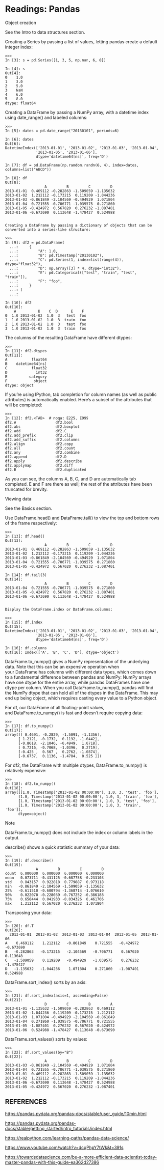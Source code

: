 # Readings: Pandas

Object creation

See the Intro to data structures section.

Creating a Series by passing a list of values, letting pandas create a default integer index:

    >>>
    In [3]: s = pd.Series([1, 3, 5, np.nan, 6, 8])

    In [4]: s
    Out[4]: 
    0    1.0
    1    3.0
    2    5.0
    3    NaN
    4    6.0
    5    8.0
    dtype: float64


Creating a DataFrame by passing a NumPy array, with a datetime index using date_range() and labeled columns:

    >>>
    In [5]: dates = pd.date_range("20130101", periods=6)

    In [6]: dates
    Out[6]: 
    DatetimeIndex(['2013-01-01', '2013-01-02', '2013-01-03', '2013-01-04',
                  '2013-01-05', '2013-01-06'],
                  dtype='datetime64[ns]', freq='D')

    In [7]: df = pd.DataFrame(np.random.randn(6, 4), index=dates, columns=list("ABCD"))

    In [8]: df
    Out[8]: 
                      A         B         C         D
    2013-01-01  0.469112 -0.282863 -1.509059 -1.135632
    2013-01-02  1.212112 -0.173215  0.119209 -1.044236
    2013-01-03 -0.861849 -2.104569 -0.494929  1.071804
    2013-01-04  0.721555 -0.706771 -1.039575  0.271860
    2013-01-05 -0.424972  0.567020  0.276232 -1.087401
    2013-01-06 -0.673690  0.113648 -1.478427  0.524988


    Creating a DataFrame by passing a dictionary of objects that can be converted into a series-like structure:

    >>>
    In [9]: df2 = pd.DataFrame(
      ...:     {
      ...:         "A": 1.0,
      ...:         "B": pd.Timestamp("20130102"),
      ...:         "C": pd.Series(1, index=list(range(4)), dtype="float32"),
      ...:         "D": np.array([3] * 4, dtype="int32"),
      ...:         "E": pd.Categorical(["test", "train", "test", "train"]),
      ...:         "F": "foo",
      ...:     }
      ...: )
      ...: 

    In [10]: df2
    Out[10]: 
        A          B    C  D      E    F
    0  1.0 2013-01-02  1.0  3   test  foo
    1  1.0 2013-01-02  1.0  3  train  foo
    2  1.0 2013-01-02  1.0  3   test  foo
    3  1.0 2013-01-02  1.0  3  train  foo


The columns of the resulting DataFrame have different dtypes:

    >>>
    In [11]: df2.dtypes
    Out[11]: 
    A           float64
    B    datetime64[ns]
    C           float32
    D             int32
    E          category
    F            object
    dtype: object


If you’re using IPython, tab completion for column names (as well as public attributes) is automatically enabled. Here’s a subset of the attributes that will be completed:

    >>>
    In [12]: df2.<TAB>  # noqa: E225, E999
    df2.A                  df2.bool
    df2.abs                df2.boxplot
    df2.add                df2.C
    df2.add_prefix         df2.clip
    df2.add_suffix         df2.columns
    df2.align              df2.copy
    df2.all                df2.count
    df2.any                df2.combine
    df2.append             df2.D
    df2.apply              df2.describe
    df2.applymap           df2.diff
    df2.B                  df2.duplicated


As you can see, the columns A, B, C, and D are automatically tab completed. E and F are there as well; the rest of the attributes have been truncated for brevity.

Viewing data

See the Basics section.

Use DataFrame.head() and DataFrame.tail() to view the top and bottom rows of the frame respectively:

    >>>
    In [13]: df.head()
    Out[13]: 
                      A         B         C         D
    2013-01-01  0.469112 -0.282863 -1.509059 -1.135632
    2013-01-02  1.212112 -0.173215  0.119209 -1.044236
    2013-01-03 -0.861849 -2.104569 -0.494929  1.071804
    2013-01-04  0.721555 -0.706771 -1.039575  0.271860
    2013-01-05 -0.424972  0.567020  0.276232 -1.087401

    In [14]: df.tail(3)
    Out[14]: 
                      A         B         C         D
    2013-01-04  0.721555 -0.706771 -1.039575  0.271860
    2013-01-05 -0.424972  0.567020  0.276232 -1.087401
    2013-01-06 -0.673690  0.113648 -1.478427  0.524988


    Display the DataFrame.index or DataFrame.columns:

    >>>
    In [15]: df.index
    Out[15]: 
    DatetimeIndex(['2013-01-01', '2013-01-02', '2013-01-03', '2013-01-04',
                  '2013-01-05', '2013-01-06'],
                  dtype='datetime64[ns]', freq='D')

    In [16]: df.columns
    Out[16]: Index(['A', 'B', 'C', 'D'], dtype='object')


DataFrame.to_numpy() gives a NumPy representation of the underlying data. Note that this can be an expensive operation when your DataFrame has columns with different data types, which comes down to a fundamental difference between pandas and NumPy: NumPy arrays have one dtype for the entire array, while pandas DataFrames have one dtype per column. When you call DataFrame.to_numpy(), pandas will find the NumPy dtype that can hold all of the dtypes in the DataFrame. This may end up being object, which requires casting every value to a Python object.

For df, our DataFrame of all floating-point values, and DataFrame.to_numpy() is fast and doesn’t require copying data:

    >>>
    In [17]: df.to_numpy()
    Out[17]: 
    array([[ 0.4691, -0.2829, -1.5091, -1.1356],
          [ 1.2121, -0.1732,  0.1192, -1.0442],
          [-0.8618, -2.1046, -0.4949,  1.0718],
          [ 0.7216, -0.7068, -1.0396,  0.2719],
          [-0.425 ,  0.567 ,  0.2762, -1.0874],
          [-0.6737,  0.1136, -1.4784,  0.525 ]])


For df2, the DataFrame with multiple dtypes, DataFrame.to_numpy() is relatively expensive:

    >>>
    In [18]: df2.to_numpy()
    Out[18]: 
    array([[1.0, Timestamp('2013-01-02 00:00:00'), 1.0, 3, 'test', 'foo'],
          [1.0, Timestamp('2013-01-02 00:00:00'), 1.0, 3, 'train', 'foo'],
          [1.0, Timestamp('2013-01-02 00:00:00'), 1.0, 3, 'test', 'foo'],
          [1.0, Timestamp('2013-01-02 00:00:00'), 1.0, 3, 'train', 'foo']],
          dtype=object)


Note

DataFrame.to_numpy() does not include the index or column labels in the output.

describe() shows a quick statistic summary of your data:

    >>>
    In [19]: df.describe()
    Out[19]: 
                  A         B         C         D
    count  6.000000  6.000000  6.000000  6.000000
    mean   0.073711 -0.431125 -0.687758 -0.233103
    std    0.843157  0.922818  0.779887  0.973118
    min   -0.861849 -2.104569 -1.509059 -1.135632
    25%   -0.611510 -0.600794 -1.368714 -1.076610
    50%    0.022070 -0.228039 -0.767252 -0.386188
    75%    0.658444  0.041933 -0.034326  0.461706
    max    1.212112  0.567020  0.276232  1.071804


Transposing your data:

    >>>
    In [20]: df.T
    Out[20]: 
      2013-01-01  2013-01-02  2013-01-03  2013-01-04  2013-01-05  2013-01-06
    A    0.469112    1.212112   -0.861849    0.721555   -0.424972   -0.673690
    B   -0.282863   -0.173215   -2.104569   -0.706771    0.567020    0.113648
    C   -1.509059    0.119209   -0.494929   -1.039575    0.276232   -1.478427
    D   -1.135632   -1.044236    1.071804    0.271860   -1.087401    0.524988


DataFrame.sort_index() sorts by an axis:

    >>>
    In [21]: df.sort_index(axis=1, ascending=False)
    Out[21]: 
                      D         C         B         A
    2013-01-01 -1.135632 -1.509059 -0.282863  0.469112
    2013-01-02 -1.044236  0.119209 -0.173215  1.212112
    2013-01-03  1.071804 -0.494929 -2.104569 -0.861849
    2013-01-04  0.271860 -1.039575 -0.706771  0.721555
    2013-01-05 -1.087401  0.276232  0.567020 -0.424972
    2013-01-06  0.524988 -1.478427  0.113648 -0.673690


DataFrame.sort_values() sorts by values:

    >>>
    In [22]: df.sort_values(by="B")
    Out[22]: 
                      A         B         C         D
    2013-01-03 -0.861849 -2.104569 -0.494929  1.071804
    2013-01-04  0.721555 -0.706771 -1.039575  0.271860
    2013-01-01  0.469112 -0.282863 -1.509059 -1.135632
    2013-01-02  1.212112 -0.173215  0.119209 -1.044236
    2013-01-06 -0.673690  0.113648 -1.478427  0.524988
    2013-01-05 -0.424972  0.567020  0.276232 -1.087401


## REFERENCES
https://pandas.pydata.org/pandas-docs/stable/user_guide/10min.html 

https://pandas.pydata.org/pandas-docs/stable/getting_started/intro_tutorials/index.html

https://realpython.com/learning-paths/pandas-data-science/

https://www.youtube.com/watch?v=dcqPhpY7tWk&t=391s

https://towardsdatascience.com/be-a-more-efficient-data-scientist-today-master-pandas-with-this-guide-ea362d27386
